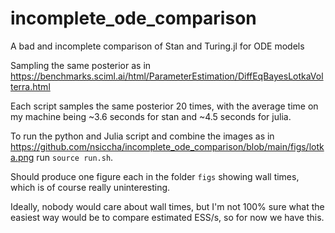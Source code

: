# incomplete_ode_comparison
A bad and incomplete comparison of Stan and Turing.jl for ODE models

Sampling the same posterior as in https://benchmarks.sciml.ai/html/ParameterEstimation/DiffEqBayesLotkaVolterra.html

Each script samples the same posterior 20 times, with the average time on my machine being ~3.6 seconds for stan and ~4.5 seconds for julia.

To run the python and Julia script and combine the images as in https://github.com/nsiccha/incomplete_ode_comparison/blob/main/figs/lotka.png run `source run.sh`.

Should produce one figure each in the folder `figs` showing wall times,
which is of course really uninteresting.

Ideally, nobody would care about wall times, but I'm not 100% sure what
the easiest way would be to compare estimated ESS/s, so for now we have this.
